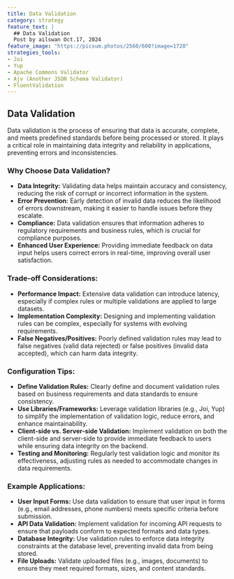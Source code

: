 ```yaml
---
title: Data Validation
category: strategy
feature_text: |
  ## Data Validation
  Post by ailswan Oct.17, 2024
feature_image: "https://picsum.photos/2560/600?image=1720"
strategies_tools:
- Joi
- Yup
- Apache Commons Validator
- Ajv (Another JSON Schema Validator)
- FluentValidation
---
```

## Data Validation
Data validation is the process of ensuring that data is accurate, complete, and meets predefined standards before being processed or stored. It plays a critical role in maintaining data integrity and reliability in applications, preventing errors and inconsistencies.

### Why Choose Data Validation?
- **Data Integrity:** Validating data helps maintain accuracy and consistency, reducing the risk of corrupt or incorrect information in the system.
- **Error Prevention:** Early detection of invalid data reduces the likelihood of errors downstream, making it easier to handle issues before they escalate.
- **Compliance:** Data validation ensures that information adheres to regulatory requirements and business rules, which is crucial for compliance purposes.
- **Enhanced User Experience:** Providing immediate feedback on data input helps users correct errors in real-time, improving overall user satisfaction.

### Trade-off Considerations:
- **Performance Impact:** Extensive data validation can introduce latency, especially if complex rules or multiple validations are applied to large datasets.
- **Implementation Complexity:** Designing and implementing validation rules can be complex, especially for systems with evolving requirements.
- **False Negatives/Positives:** Poorly defined validation rules may lead to false negatives (valid data rejected) or false positives (invalid data accepted), which can harm data integrity.

### Configuration Tips:
- **Define Validation Rules:** Clearly define and document validation rules based on business requirements and data standards to ensure consistency.
- **Use Libraries/Frameworks:** Leverage validation libraries (e.g., Joi, Yup) to simplify the implementation of validation logic, reduce errors, and enhance maintainability.
- **Client-side vs. Server-side Validation:** Implement validation on both the client-side and server-side to provide immediate feedback to users while ensuring data integrity on the backend.
- **Testing and Monitoring:** Regularly test validation logic and monitor its effectiveness, adjusting rules as needed to accommodate changes in data requirements.

### Example Applications:
- **User Input Forms:** Use data validation to ensure that user input in forms (e.g., email addresses, phone numbers) meets specific criteria before submission.
- **API Data Validation:** Implement validation for incoming API requests to ensure that payloads conform to expected formats and data types.
- **Database Integrity:** Use validation rules to enforce data integrity constraints at the database level, preventing invalid data from being stored.
- **File Uploads:** Validate uploaded files (e.g., images, documents) to ensure they meet required formats, sizes, and content standards.

